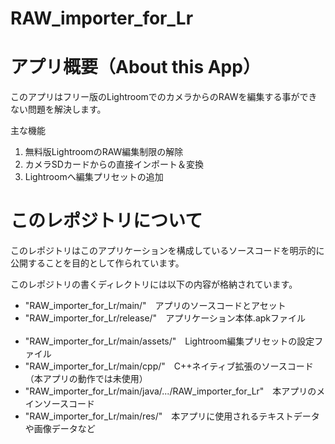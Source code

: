 # RAW_importer_for_Lr

<h1>アプリ概要（About this App）</h1>
<p>
  このアプリはフリー版のLightroomでのカメラからのRAWを編集する事ができない問題を解決します。
</p>
<p>
  主な機能
  <ol>
    <li>無料版LightroomのRAW編集制限の解除</li>
    <li>カメラSDカードからの直接インポート＆変換</li>
    <li>Lightroomへ編集プリセットの追加</li>
  </ol>
</p>

<h1>このレポジトリについて</h1>
<p>
  このレポジトリはこのアプリケーションを構成しているソースコードを明示的に公開することを目的として作られています。
</p>
<p>
  このレポジトリの書くディレクトリには以下の内容が格納されています。
  <ul>
    <li>"RAW_importer_for_Lr/main/"　アプリのソースコードとアセット</li>
    <li>"RAW_importer_for_Lr/release/"　アプリケーション本体.apkファイル</li><br>
    <li>"RAW_importer_for_Lr/main/assets/"　Lightroom編集プリセットの設定ファイル</li>
    <li>"RAW_importer_for_Lr/main/cpp/"　C++ネイティブ拡張のソースコード（本アプリの動作では未使用）</li>
    <li>"RAW_importer_for_Lr/main/java/.../RAW_importer_for_Lr"　本アプリのメインソースコード</li>
    <li>"RAW_importer_for_Lr/main/res/"　本アプリに使用されるテキストデータや画像データなど</li>
</ul>
</p>

